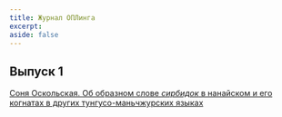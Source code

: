 ```yaml
---
title: Журнал ОПЛинга
excerpt: 
aside: false
---
```

## Выпуск 1
[Соня Оскольская. Об образном слове <i>сирбидок</i> в нанайском и его когнатах в других тунгусо-маньчжурских языках](/1-oskolskaya.html/ "Об образном слове сирбидок в нанайском и его когнатах в других тунгусо-маньчжурских языках")
